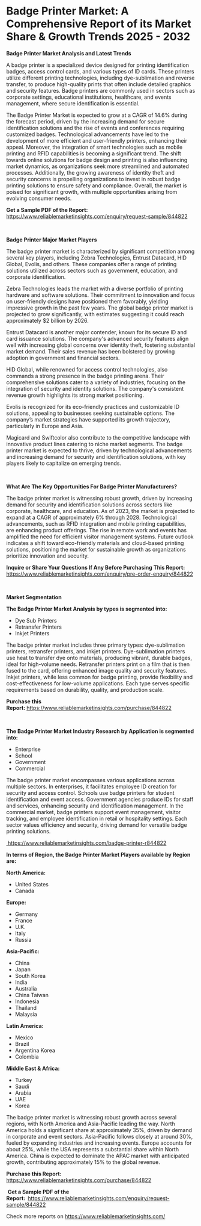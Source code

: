 <p><h1>Badge Printer Market: A Comprehensive Report of its Market Share & Growth Trends 2025 - 2032</h1></p><p><strong>Badge Printer Market Analysis and Latest Trends</strong></p>
<p><p>A badge printer is a specialized device designed for printing identification badges, access control cards, and various types of ID cards. These printers utilize different printing technologies, including dye-sublimation and reverse transfer, to produce high-quality prints that often include detailed graphics and security features. Badge printers are commonly used in sectors such as corporate settings, educational institutions, healthcare, and events management, where secure identification is essential.</p><p>The Badge Printer Market is expected to grow at a CAGR of 14.6% during the forecast period, driven by the increasing demand for secure identification solutions and the rise of events and conferences requiring customized badges. Technological advancements have led to the development of more efficient and user-friendly printers, enhancing their appeal. Moreover, the integration of smart technologies such as mobile printing and RFID capabilities is becoming a significant trend. The shift towards online solutions for badge design and printing is also influencing market dynamics, as organizations seek more streamlined and automated processes. Additionally, the growing awareness of identity theft and security concerns is propelling organizations to invest in robust badge printing solutions to ensure safety and compliance. Overall, the market is poised for significant growth, with multiple opportunities arising from evolving consumer needs.</p></p>
<p><strong>Get a Sample PDF of the Report:&nbsp;</strong> <a href="https://www.reliablemarketinsights.com/enquiry/request-sample/844822?utm_campaign=2943&utm_medium=2&utm_source=Github&utm_content=ia&utm_term=08042025&utm_id=badge-printer">https://www.reliablemarketinsights.com/enquiry/request-sample/844822</a></p>
<p>&nbsp;</p>
<p><strong>Badge Printer Major Market Players</strong></p>
<p><p>The badge printer market is characterized by significant competition among several key players, including Zebra Technologies, Entrust Datacard, HID Global, Evolis, and others. These companies offer a range of printing solutions utilized across sectors such as government, education, and corporate identification.</p><p>Zebra Technologies leads the market with a diverse portfolio of printing hardware and software solutions. Their commitment to innovation and focus on user-friendly designs have positioned them favorably, yielding impressive growth in the past few years. The global badge printer market is projected to grow significantly, with estimates suggesting it could reach approximately $2 billion by 2026.</p><p>Entrust Datacard is another major contender, known for its secure ID and card issuance solutions. The company's advanced security features align well with increasing global concerns over identity theft, fostering substantial market demand. Their sales revenue has been bolstered by growing adoption in government and financial sectors.</p><p>HID Global, while renowned for access control technologies, also commands a strong presence in the badge printing arena. Their comprehensive solutions cater to a variety of industries, focusing on the integration of security and identity solutions. The company's consistent revenue growth highlights its strong market positioning.</p><p>Evolis is recognized for its eco-friendly practices and customizable ID solutions, appealing to businesses seeking sustainable options. The company’s market strategies have supported its growth trajectory, particularly in Europe and Asia.</p><p>Magicard and Swiftcolor also contribute to the competitive landscape with innovative product lines catering to niche market segments. The badge printer market is expected to thrive, driven by technological advancements and increasing demand for security and identification solutions, with key players likely to capitalize on emerging trends.</p></p>
<p>&nbsp;</p>
<p><strong>What Are The Key Opportunities For Badge Printer Manufacturers?</strong></p>
<p><p>The badge printer market is witnessing robust growth, driven by increasing demand for security and identification solutions across sectors like corporate, healthcare, and education. As of 2023, the market is projected to expand at a CAGR of approximately 6% through 2028. Technological advancements, such as RFID integration and mobile printing capabilities, are enhancing product offerings. The rise in remote work and events has amplified the need for efficient visitor management systems. Future outlook indicates a shift toward eco-friendly materials and cloud-based printing solutions, positioning the market for sustainable growth as organizations prioritize innovation and security.</p></p>
<p><strong>Inquire or Share Your Questions If Any Before Purchasing This Report:</strong> <a href="https://www.reliablemarketinsights.com/enquiry/pre-order-enquiry/844822?utm_campaign=2943&utm_medium=2&utm_source=Github&utm_content=ia&utm_term=08042025&utm_id=badge-printer">https://www.reliablemarketinsights.com/enquiry/pre-order-enquiry/844822</a></p>
<p>&nbsp;</p>
<p><strong>Market Segmentation</strong></p>
<p><strong>The Badge Printer Market Analysis by types is segmented into:</strong></p>
<p><ul><li>Dye Sub Printers</li><li>Retransfer Printers</li><li>Inkjet Printers</li></ul></p>
<p><p>The badge printer market includes three primary types: dye-sublimation printers, retransfer printers, and inkjet printers. Dye-sublimation printers use heat to transfer dye onto materials, producing vibrant, durable badges, ideal for high-volume needs. Retransfer printers print on a film that is then fused to the card, offering enhanced image quality and security features. Inkjet printers, while less common for badge printing, provide flexibility and cost-effectiveness for low-volume applications. Each type serves specific requirements based on durability, quality, and production scale.</p></p>
<p><strong>Purchase this Report:&nbsp;</strong><a href="https://www.reliablemarketinsights.com/purchase/844822?utm_campaign=2943&utm_medium=2&utm_source=Github&utm_content=ia&utm_term=08042025&utm_id=badge-printer">https://www.reliablemarketinsights.com/purchase/844822</a></p>
<p>&nbsp;</p>
<p><strong>The Badge Printer Market Industry Research by Application is segmented into:</strong></p>
<p><ul><li>Enterprise</li><li>School</li><li>Government</li><li>Commercial</li></ul></p>
<p><p>The badge printer market encompasses various applications across multiple sectors. In enterprises, it facilitates employee ID creation for security and access control. Schools use badge printers for student identification and event access. Government agencies produce IDs for staff and services, enhancing security and identification management. In the commercial market, badge printers support event management, visitor tracking, and employee identification in retail or hospitality settings. Each sector values efficiency and security, driving demand for versatile badge printing solutions.</p></p>
<p><a href="https://www.reliablemarketinsights.com/badge-printer-r844822?utm_campaign=2943&utm_medium=2&utm_source=Github&utm_content=ia&utm_term=08042025&utm_id=badge-printer">&nbsp;https://www.reliablemarketinsights.com/badge-printer-r844822</a></p>
<p><strong>In terms of Region, the Badge Printer Market Players available by Region are:</strong></p>
<p>
    <p> <strong> North America: </strong>
        <ul>
            <li>United States</li>
            <li>Canada</li>
        </ul>
        </p> 
    <p> <strong> Europe: </strong>
        <ul>
            <li>Germany</li>
            <li>France</li>
            <li>U.K.</li>
            <li>Italy</li>
            <li>Russia</li>
        </ul>
        </p> 
    <p> <strong> Asia-Pacific: </strong>
        <ul>
            <li>China</li>
            <li>Japan</li>
            <li>South Korea</li>
            <li>India</li>
            <li>Australia</li>
            <li>China Taiwan</li>
            <li>Indonesia</li>
            <li>Thailand</li>
            <li>Malaysia</li>
        </ul>
        </p> 
    <p> <strong> Latin America: </strong>
        <ul>
            <li>Mexico</li>
            <li>Brazil</li>
            <li>Argentina Korea</li>
            <li>Colombia</li>
        </ul>
        </p> 
    <p> <strong> Middle East & Africa: </strong>
        <ul>
            <li>Turkey</li>
            <li>Saudi</li>
            <li>Arabia</li>
            <li>UAE</li>
            <li>Korea</li>
        </ul>
    </p>
    </p>
<p><p>The badge printer market is witnessing robust growth across several regions, with North America and Asia-Pacific leading the way. North America holds a significant share at approximately 35%, driven by demand in corporate and event sectors. Asia-Pacific follows closely at around 30%, fueled by expanding industries and increasing events. Europe accounts for about 25%, while the USA represents a substantial share within North America. China is expected to dominate the APAC market with anticipated growth, contributing approximately 15% to the global revenue.</p></p>
<p><strong>Purchase this Report: </strong><a href="https://www.reliablemarketinsights.com/purchase/844822?utm_campaign=2943&utm_medium=2&utm_source=Github&utm_content=ia&utm_term=08042025&utm_id=badge-printer">https://www.reliablemarketinsights.com/purchase/844822</a></p>
<p>&nbsp;<strong>Get a Sample PDF of the Report:&nbsp;&nbsp;</strong><a href="https://www.reliablemarketinsights.com/enquiry/request-sample/844822?utm_campaign=2943&utm_medium=2&utm_source=Github&utm_content=ia&utm_term=08042025&utm_id=badge-printer">https://www.reliablemarketinsights.com/enquiry/request-sample/844822</a></p>
<p><strong></strong></p>
<p>Check more reports on <a href="https://www.reliablemarketinsights.com/?utm_campaign=2943&utm_medium=2&utm_source=Github&utm_content=ia&utm_term=08042025&utm_id=badge-printer">https://www.reliablemarketinsights.com/</a></p>